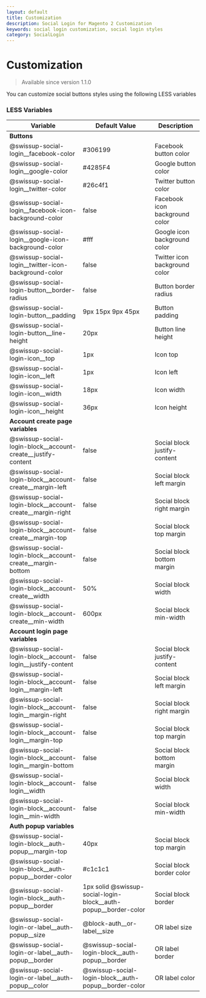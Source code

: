 ```yaml
---
layout: default
title: Customization
description: Social Login for Magento 2 Customization
keywords: social login customization, social login styles
category: SocialLogin
---
```


# Customization

> Available since version 1.1.0

You can customize social buttons styles using the following LESS variables

### LESS Variables

Variable                                                     | Default Value     | Description
-------------------------------------------------------------|-------------------|--------------------
**Buttons**                                                  |                   |
@swissup-social-login__facebook-color                        | #306199           | Facebook button color
@swissup-social-login__google-color                          | #4285F4           | Google button color
@swissup-social-login__twitter-color                         | #26c4f1           | Twitter button color
@swissup-social-login__facebook-icon-background-color        | false             | Facebook icon background color
@swissup-social-login__google-icon-background-color          | #fff              | Google icon background color
@swissup-social-login__twitter-icon-background-color         | false             | Twitter icon background color
@swissup-social-login-button__border-radius                  | false             | Button border radius
@swissup-social-login-button__padding                        | 9px 15px 9px 45px | Button padding
@swissup-social-login-button__line-height                    | 20px              | Button line height
@swissup-social-login-icon__top                              | 1px               | Icon top
@swissup-social-login-icon__left                             | 1px               | Icon left
@swissup-social-login-icon__width                            | 18px              | Icon width
@swissup-social-login-icon__height                           | 36px              | Icon height
**Account create page variables**                            |
@swissup-social-login-block__account-create__justify-content | false             | Social block justify-content
@swissup-social-login-block__account-create__margin-left     | false             | Social block left margin
@swissup-social-login-block__account-create__margin-right    | false             | Social block right margin
@swissup-social-login-block__account-create__margin-top      | false             | Social block top margin
@swissup-social-login-block__account-create__margin-bottom   | false             | Social block bottom margin
@swissup-social-login-block__account-create__width           | 50%               | Social block width
@swissup-social-login-block__account-create__min-width       | 600px             | Social block min-width
**Account login page variables**                             |                   |
@swissup-social-login-block__account-login__justify-content  | false             | Social block justify-content
@swissup-social-login-block__account-login__margin-left      | false             | Social block left margin
@swissup-social-login-block__account-login__margin-right     | false             | Social block right margin
@swissup-social-login-block__account-login__margin-top       | false             | Social block top margin
@swissup-social-login-block__account-login__margin-bottom    | false             | Social block bottom margin
@swissup-social-login-block__account-login__width            | false             | Social block width
@swissup-social-login-block__account-login__min-width        | false             | Social block min-width
**Auth popup variables**                                     |                   |
@swissup-social-login-block__auth-popup__margin-top          | 40px              | Social block top margin
@swissup-social-login-block__auth-popup__border-color        | #c1c1c1           | Social block border color
@swissup-social-login-block__auth-popup__border              | 1px solid @swissup-social-login-block__auth-popup__border-color | Social block border
@swissup-social-login-or-label__auth-popup__size             | @block-auth__or-label__size | OR label size
@swissup-social-login-or-label__auth-popup__border           | @swissup-social-login-block__auth-popup__border | OR label border
@swissup-social-login-or-label__auth-popup__color            | @swissup-social-login-block__auth-popup__border-color | OR label color
